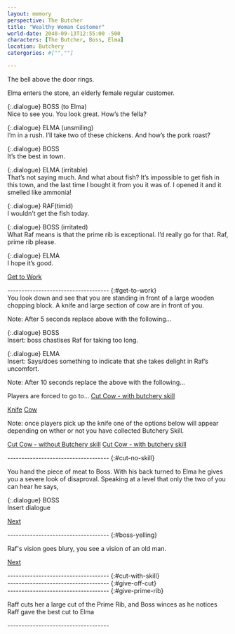 ```yaml
---
layout: memory
perspective: The Butcher
title: "Wealthy Woman Customer"
world-date: 2040-09-13T12:55:00 -500
characters: [The Butcher, Boss, Elma]
location: Butchery
catergories: #["",""]

---
```


<section markdown="1" id ="start" class="memorySection">

The bell above the door rings. 

Elma enters the store, an elderly female regular customer. 

{:.dialogue} 
BOSS (to Elma) <br>Nice to see you. You look great. How’s the fella?

{:.dialogue}
ELMA (unsmiling) <br>I’m in a rush. I’ll take two of these chickens. And how’s the pork roast? 

{:.dialogue}
BOSS <br>It’s the best in town. 

{:.dialogue}
ELMA (irritable) <br>That’s not saying much. And what about fish? It’s impossible to get fish in this town, and the last time I bought it from you it was of. I opened it and it smelled like ammonia!

{:.dialogue}
RAF(timid) <br>I wouldn’t get the fish today.

{:.dialogue}
BOSS (irritated) <br>What Raf means is that the prime rib is exceptional. I’d really go for that. Raf, prime rib please.

{:.dialogue}
ELMA <br>I hope it’s good. 

[Get to Work](#get-to-work)
</section>
------------------------------------
{:#get-to-work}
<section markdown="1" class="memorySection">
You look down and see that you are standing in front of a large wooden chopping block. A knife and large section of cow are in front of you. 

Note: After 5 seconds replace above with the following... 

{:.dialogue}
BOSS <br>Insert: boss chastises Raf for taking too long. 

{:.dialogue}
ELMA <br>Insert: Says/does something to indicate that she takes delight in Raf’s uncomfort.

Note: After 10 seconds replace the above with the following...

Players are forced to go to...
[Cut Cow - with butchery skill](#cut-no-skill)


[Knife]()
[Cow]()

Note: once players pick up the knife one of the options below will appear depending on wther or not you have collected Butchery Skill.

[Cut Cow - without Butchery skill](#cut-no-skill)
[Cut Cow - with butchery skill](#cut-with-skill)

</section>
------------------------------------
{:#cut-no-skill}
<section markdown="1" class="memorySection">

You hand the piece of meat to Boss. With his back turned to Elma he gives you a severe look of disaproval. Speaking at a level that only the two of you can hear he says,

{:.dialogue}
BOSS <br>Insert dialogue

[Next](#boss-yelling)


</section>
------------------------------------
{:#boss-yelling}
<section markdown="1" class="memorySection">

Raf's vision goes blury, you see a vision of an old man.  

[Next]({{site.baseurl}}/memories/2019-Grandfather-Barn/)

</section>
------------------------------------
{:#cut-with-skill}
<section markdown="1" class="memorySection">



</section>
------------------------------------
{:#give-off-cut}
<section markdown="1" class="memorySection">


</section>
------------------------------------
{:#give-prime-rib}
<section markdown="1" class="memorySection">

Raff cuts her a large cut of the Prime Rib, and Boss winces as he notices Raff gave the best cut to Elma

</section>
------------------------------------
